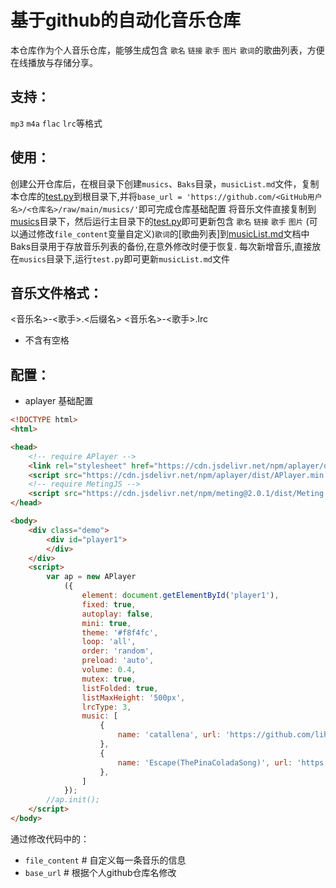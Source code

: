 # 基于github的自动化音乐仓库

本仓库作为个人音乐仓库，能够生成包含 `歌名` `链接` `歌手` `图片` `歌词`的歌曲列表，方便在线播放与存储分享。

## 支持：

`mp3` `m4a` `flac` `lrc`等格式

## 使用：

创建公开仓库后，在根目录下创建`musics`、`Baks`目录，`musicList.md`文件，复制本仓库的[test.py](/test.py)到根目录下,并将`base_url = 'https://github.com/<GitHub用户名>/<仓库名>/raw/main/musics/'`即可完成仓库基础配置
将音乐文件直接复制到[musics](/musics/)目录下，然后运行主目录下的[test.py](/test.py)即可更新包含 `歌名` `链接` `歌手` `图片` (可以通过修改`file_content`变量自定义)`歌词`的[歌曲列表]到[musicList.md](/musicList.md)文档中
Baks目录用于存放音乐列表的备份,在意外修改时便于恢复.
每次新增音乐,直接放在`musics`目录下,运行`test.py`即可更新`musicList.md`文件

## 音乐文件格式：

<音乐名>-<歌手>.<后缀名>
<音乐名>-<歌手>.lrc

- 不含有空格

## 配置：

- aplayer 基础配置

```html
<!DOCTYPE html>
<html>

<head>
    <!-- require APlayer -->
    <link rel="stylesheet" href="https://cdn.jsdelivr.net/npm/aplayer/dist/APlayer.min.css">
    <script src="https://cdn.jsdelivr.net/npm/aplayer/dist/APlayer.min.js"></script>
    <!-- require MetingJS -->
    <script src="https://cdn.jsdelivr.net/npm/meting@2.0.1/dist/Meting.min.js"></script>
</head>

<body>
    <div class="demo">
        <div id="player1">
        </div>
    </div>
    <script>
        var ap = new APlayer
            ({
                element: document.getElementById('player1'),
                fixed: true,
                autoplay: false,
                mini: true,
                theme: '#f8f4fc',
                loop: 'all',
                order: 'random',
                preload: 'auto',
                volume: 0.4,
                mutex: true,
                listFolded: true,
                listMaxHeight: '500px',
                lrcType: 3,
                music: [
                    {
                        name: 'catallena', url: 'https://github.com/lihan3238/music/raw/main/musics/catallena-橘子焦糖.mp3', artist: '橘子焦糖', cover: 'https://user-images.githubusercontent.com/140466644/266218167-0a08d24b-2f75-4a6b-9253-227612dffa98.png'
                    },
                    {
                        name: 'Escape(ThePinaColadaSong)', url: 'https://github.com/lihan3238/music/raw/main/musics/Escape(ThePinaColadaSong)-RupertHolmes.mp3', artist: 'RupertHolmes', cover: 'https://user-images.githubusercontent.com/140466644/266218167-0a08d24b-2f75-4a6b-9253-227612dffa98.png'
                    },
                ]
            });
        //ap.init();
    </script>
</body>

```

通过修改代码中的：
- `file_content`    # 自定义每一条音乐的信息
- `base_url`        # 根据个人github仓库名修改